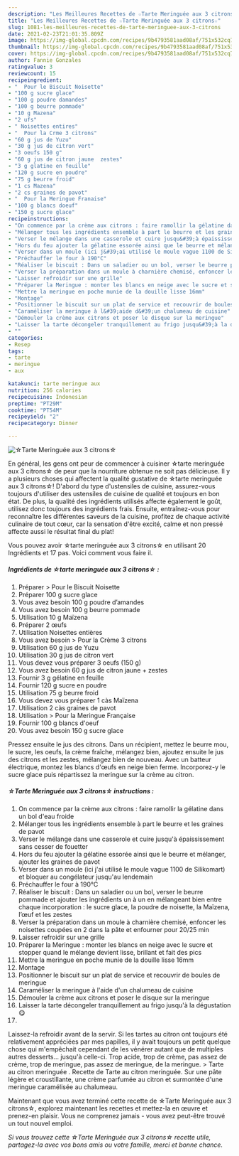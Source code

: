 ```yaml
---
description: "Les Meilleures Recettes de ☆Tarte Meringuée aux 3 citrons☆"
title: "Les Meilleures Recettes de ☆Tarte Meringuée aux 3 citrons☆"
slug: 1081-les-meilleures-recettes-de-tarte-meringuee-aux-3-citrons
date: 2021-02-23T21:01:35.809Z
image: https://img-global.cpcdn.com/recipes/9b4793581aad08af/751x532cq70/☆tarte-meringuee-aux-3-citrons☆-photo-principale-de-la-recette.jpg
thumbnail: https://img-global.cpcdn.com/recipes/9b4793581aad08af/751x532cq70/☆tarte-meringuee-aux-3-citrons☆-photo-principale-de-la-recette.jpg
cover: https://img-global.cpcdn.com/recipes/9b4793581aad08af/751x532cq70/☆tarte-meringuee-aux-3-citrons☆-photo-principale-de-la-recette.jpg
author: Fannie Gonzales
ratingvalue: 3
reviewcount: 15
recipeingredient:
- "  Pour le Biscuit Noisette"
- "100 g sucre glace"
- "100 g poudre damandes"
- "100 g beurre pommade"
- "10 g Mazena"
- "2 ufs"
- " Noisettes entires"
- "  Pour la Crme 3 citrons"
- "60 g jus de Yuzu"
- "30 g jus de citron vert"
- "3 oeufs 150 g"
- "60 g jus de citron jaune  zestes"
- "3 g glatine en feuille"
- "120 g sucre en poudre"
- "75 g beurre froid"
- "1 cs Mazena"
- "2 cs graines de pavot"
- "  Pour la Meringue Franaise"
- "100 g blancs doeuf"
- "150 g sucre glace"
recipeinstructions:
- "On commence par la crème aux citrons : faire ramollir la gélatine dans un bol d&#39;eau froide"
- "Mélanger tous les ingrédients ensemble à part le beurre et les graines de pavot"
- "Verser le mélange dans une casserole et cuire jusqu&#39;à épaississement sans cesser de fouetter"
- "Hors du feu ajouter la gélatine essorée ainsi que le beurre et mélanger, ajouter les graines de pavot"
- "Verser dans un moule (ici j&#39;ai utilisé le moule vague 1100 de Silikomart) et bloquer au congélateur jusqu&#39;au lendemain"
- "Préchauffer le four à 190°C"
- "Réaliser le biscuit : Dans un saladier ou un bol, verser le beurre pommade et ajouter les ingrédients un à un en mélangeant bien entre chaque incorporation : le sucre glace, la poudre de noisette, la Maïzena, l’œuf et les zestes"
- "Verser la préparation dans un moule à charnière chemisé, enfoncer les noisettes coupées en 2 dans la pâte et enfourner pour 20/25 min"
- "Laisser refroidir sur une grille"
- "Préparer la Meringue : monter les blancs en neige avec le sucre et stopper quand le mélange devient lisse, brillant et fait des pics"
- "Mettre la meringue en poche munie de la douille lisse 16mm"
- "Montage"
- "Positionner le biscuit sur un plat de service et recouvrir de boules de meringue"
- "Caraméliser la meringue à l&#39;aide d&#39;un chalumeau de cuisine"
- "Démouler la crème aux citrons et poser le disque sur la meringue"
- "Laisser la tarte décongeler tranquillement au frigo jusqu&#39;à la dégustation 😋"
- ""
categories:
- Resep
tags:
- tarte
- meringue
- aux

katakunci: tarte meringue aux 
nutrition: 256 calories
recipecuisine: Indonesian
preptime: "PT29M"
cooktime: "PT54M"
recipeyield: "2"
recipecategory: Dinner

---
```



![☆Tarte Meringuée aux 3 citrons☆](https://img-global.cpcdn.com/recipes/9b4793581aad08af/751x532cq70/☆tarte-meringuee-aux-3-citrons☆-photo-principale-de-la-recette.jpg)

En général, les gens ont peur de commencer à cuisiner ☆tarte meringuée aux 3 citrons☆ de peur que la nourriture obtenue ne soit pas délicieuse. Il y a plusieurs choses qui affectent la qualité gustative de ☆tarte meringuée aux 3 citrons☆! D'abord du type d'ustensiles de cuisine, assurez-vous toujours d'utiliser des ustensiles de cuisine de qualité et toujours en bon état. De plus, la qualité des ingrédients utilisés affecte également le goût, utilisez donc toujours des ingrédients frais. Ensuite, entraînez-vous pour reconnaître les différentes saveurs de la cuisine, profitez de chaque activité culinaire de tout cœur, car la sensation d'être excité, calme et non pressé affecte aussi le résultat final du plat!

<!--inarticleads1-->

Vous pouvez avoir ☆tarte meringuée aux 3 citrons☆ en utilisant 20 Ingrédients et 17 pas. Voici comment vous faire il.

##### Ingrédients de ☆tarte meringuée aux 3 citrons☆ :

1. Préparer  &gt; Pour le Biscuit Noisette
1. Préparer 100 g sucre glace
1. Vous avez besoin 100 g poudre d’amandes
1. Vous avez besoin 100 g beurre pommade
1. Utilisation 10 g Maïzena
1. Préparer 2 œufs
1. Utilisation  Noisettes entières
1. Vous avez besoin  &gt; Pour la Crème 3 citrons
1. Utilisation 60 g jus de Yuzu
1. Utilisation 30 g jus de citron vert
1. Vous devez vous préparer 3 oeufs (150 g)
1. Vous avez besoin 60 g jus de citron jaune + zestes
1. Fournir 3 g gélatine en feuille
1. Fournir 120 g sucre en poudre
1. Utilisation 75 g beurre froid
1. Vous devez vous préparer 1 càs Maïzena
1. Utilisation 2 càs graines de pavot
1. Utilisation  &gt; Pour la Meringue Française
1. Fournir 100 g blancs d&#39;oeuf
1. Vous avez besoin 150 g sucre glace


Pressez ensuite le jus des citrons. Dans un récipient, mettez le beurre mou, le sucre, les oeufs, la crème fraîche, mélangez bien, ajoutez ensuite le jus des citrons et les zestes, mélangez bien de nouveau. Avec un batteur électrique, montez les blancs d&#39;œufs en neige bien ferme. Incorporez-y le sucre glace puis répartissez la meringue sur la crème au citron. 

<!--inarticleads2-->

##### ☆Tarte Meringuée aux 3 citrons☆ instructions :

1. On commence par la crème aux citrons : faire ramollir la gélatine dans un bol d&#39;eau froide
1. Mélanger tous les ingrédients ensemble à part le beurre et les graines de pavot
1. Verser le mélange dans une casserole et cuire jusqu&#39;à épaississement sans cesser de fouetter
1. Hors du feu ajouter la gélatine essorée ainsi que le beurre et mélanger, ajouter les graines de pavot
1. Verser dans un moule (ici j&#39;ai utilisé le moule vague 1100 de Silikomart) et bloquer au congélateur jusqu&#39;au lendemain
1. Préchauffer le four à 190°C
1. Réaliser le biscuit : Dans un saladier ou un bol, verser le beurre pommade et ajouter les ingrédients un à un en mélangeant bien entre chaque incorporation : le sucre glace, la poudre de noisette, la Maïzena, l’œuf et les zestes
1. Verser la préparation dans un moule à charnière chemisé, enfoncer les noisettes coupées en 2 dans la pâte et enfourner pour 20/25 min
1. Laisser refroidir sur une grille
1. Préparer la Meringue : monter les blancs en neige avec le sucre et stopper quand le mélange devient lisse, brillant et fait des pics
1. Mettre la meringue en poche munie de la douille lisse 16mm
1. Montage
1. Positionner le biscuit sur un plat de service et recouvrir de boules de meringue
1. Caraméliser la meringue à l&#39;aide d&#39;un chalumeau de cuisine
1. Démouler la crème aux citrons et poser le disque sur la meringue
1. Laisser la tarte décongeler tranquillement au frigo jusqu&#39;à la dégustation 😋
1. 


Laissez-la refroidir avant de la servir. Si les tartes au citron ont toujours été relativement appréciées par mes papilles, il y avait toujours un petit quelque chose qui m&#39;empêchait cependant de les vénérer autant que de multiples autres desserts… jusqu&#39;à celle-ci. Trop acide, trop de crème, pas assez de crème, trop de meringue, pas assez de meringue, de la meringue. &gt; Tarte au citron meringuée . Recette de Tarte au citron meringuée. Sur une pâte légère et croustillante, une crème parfumée au citron et surmontée d&#39;une meringue caramélisée au chalumeau. 

<!--inarticleads1-->

<p>
Maintenant que vous avez terminé cette recette de ☆Tarte Meringuée aux 3 citrons☆, explorez maintenant les recettes et mettez-la en œuvre et prenez-en plaisir. Vous ne comprenez jamais - vous avez peut-être trouvé un tout nouvel emploi.
</p>

<p>
<i>Si vous trouvez cette ☆Tarte Meringuée aux 3 citrons☆ recette utile, partagez-la avec vos bons amis ou votre famille, merci et bonne chance.</i>
</p>
